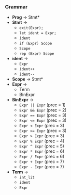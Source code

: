 ### Grammar

- **Prog** → Stmt\*
- **Stmt** →
  - `exit(Expr);`
  - `let ident = Expr;`
  - `ident`
  - `if (Expr) Scope`
  - `Scope`
  - `rep (Expr) Scope`
- **ident** →
  - `Expr`
  - `ident++`
  - `ident--`
- **Scope** → Stmt\*
- **Expr** →
  - Term
  - BinExpr
- **BinExpr** →
  - `Expr || Expr` (prec = 1)
  - `Expr && Expr` (prec = 2)
  - `Expr == Expr` (prec = 3)
  - `Expr <= Expr` (prec = 3)
  - `Expr < Expr` (prec = 3)
  - `Expr >= Expr` (prec = 3)
  - `Expr > Expr` (prec = 3)
  - `Expr % Expr` (prec = 4)
  - `Expr ^ Expr` (prec = 5)
  - `Expr * Expr` (prec = 6)
  - `Expr / Expr` (prec = 6)
  - `Expr + Expr` (prec = 7)
  - `Expr - Expr` (prec = 7)
- **Term** →
  - `int_lit`
  - `ident`
  - `Expr`
